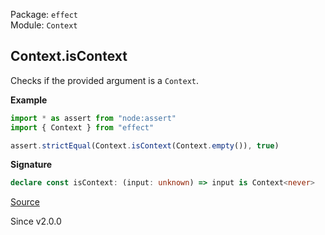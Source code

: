 Package: `effect`<br />
Module: `Context`<br />

## Context.isContext

Checks if the provided argument is a `Context`.

**Example**

```ts
import * as assert from "node:assert"
import { Context } from "effect"

assert.strictEqual(Context.isContext(Context.empty()), true)
```

**Signature**

```ts
declare const isContext: (input: unknown) => input is Context<never>
```

[Source](https://github.com/Effect-TS/effect/tree/main/packages/effect/src/Context.ts#L204)

Since v2.0.0